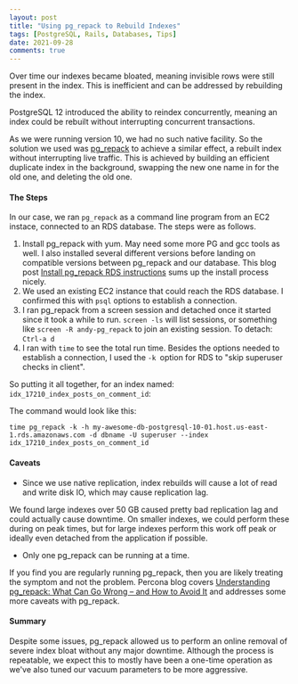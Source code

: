 ```yaml
---
layout: post
title: "Using pg_repack to Rebuild Indexes"
tags: [PostgreSQL, Rails, Databases, Tips]
date: 2021-09-28
comments: true
---
```


Over time our indexes became bloated, meaning invisible rows were still present in the index. This is inefficient and can be addressed by rebuilding the index.

PostgreSQL 12 introduced the ability to reindex concurrently, meaning an index could be rebuilt without interrupting concurrent transactions.

As we were running version 10, we had no such native facility. So the solution we used was [pg_repack](https://reorg.github.io/pg_repack/) to achieve a similar effect, a rebuilt index without interrupting live traffic. This is achieved by building an efficient duplicate index in the background, swapping the new one name in for the old one, and deleting the old one.

#### The Steps

In our case, we ran `pg_repack` as a command line program from an EC2 instace, connected to an RDS database. The steps were as follows.

1. Install pg_repack with yum. May need some more PG and gcc tools as well. I also installed several different versions before landing on compatible versions between pg_repack and our database.
This blog post [Install pg_repack RDS instructions](https://theituniversecom.wordpress.com/install-pg_repack-on-amazon-ec2-for-rds-postgresql-instances/) sums up the install process nicely.
1. We used an existing EC2 instance that could reach the RDS database. I confirmed this with `psql` options to establish a connection.
1. I ran pg_repack from a screen session and detached once it started since it took a while to run. `screen -ls` will list sessions, or something like `screen -R andy-pg_repack` to join an existing session. To detach: `Ctrl-a d`
1. I ran with `time` to see the total run time. Besides the options needed to establish a connection, I used the `-k `option for RDS to "skip superuser checks in client".


So putting it all together, for an index named: `idx_17210_index_posts_on_comment_id`:

The command would look like this:

`time pg_repack -k -h my-awesome-db-postgresql-10-01.host.us-east-1.rds.amazonaws.com -d dbname -U superuser --index idx_17210_index_posts_on_comment_id`

#### Caveats

* Since we use native replication, index rebuilds will cause a lot of read and write disk IO, which may cause replication lag.

We found large indexes over 50 GB caused pretty bad replication lag and could actually cause downtime. On smaller indexes, we could perform these during on peak times, but for large indexes perform this work off peak or ideally even detached from the application if possible.

* Only one pg_repack can be running at a time.

If you find you are regularly running pg_repack, then you are likely treating the symptom and not the problem. Percona blog covers [Understanding pg_repack: What Can Go Wrong – and How to Avoid It](https://www.percona.com/blog/2021/06/24/understanding-pg_repack-what-can-go-wrong-and-how-to-avoid-it/) and addresses some more caveats with pg_repack.

#### Summary

Despite some issues, pg_repack allowed us to perform an online removal of severe index bloat without any major downtime. Although the process is repeatable, we expect this to mostly have been a one-time operation as we've also tuned our vacuum parameters to be more aggressive.


